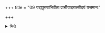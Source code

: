 +++
title = "09 यद्यपुरुषाभिवीता प्राचीयादरात्सीदयं यजमानः"

+++

<details><summary>थिते</summary>

यद्यपुरुषाभिवीता प्राचीयादरात्सीदयं यजमानः कल्याणं लोकमजैषीदिति विद्यात् । यदि दक्षिणा क्षिप्रेऽस्माल्लोकात्प्रैष्यति । यदि प्रतीची बहुधान्यो भविष्यति । यद्युदीची श्रेयानस्मिंल्लोके भविष्यतीति ९
</details>
